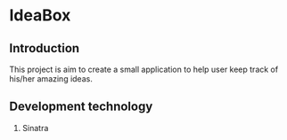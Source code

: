 # IdeaBox
## Introduction
This project is aim to create a small application to help user keep track of his/her amazing ideas.

## Development technology
1. Sinatra
